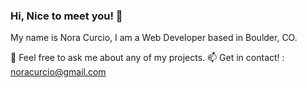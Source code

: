 
### Hi, Nice to meet you! 👋

My name is Nora Curcio, I am a Web Developer based in Boulder, CO. 


💬 Feel free to ask me about any of my projects.
📫 Get in contact! : noracurcio@gmail.com



